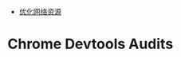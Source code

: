 * [优化网络资源](https://github.com/xitu/gold-miner/blob/master/TODO1/how-to-debug-front-end-optimising-network-assets.md)
# Chrome Devtools Audits
